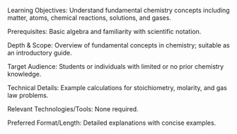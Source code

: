 Learning Objectives: Understand fundamental chemistry concepts including matter, atoms, chemical reactions, solutions, and gases.

Prerequisites: Basic algebra and familiarity with scientific notation.

Depth & Scope: Overview of fundamental concepts in chemistry; suitable as an introductory guide.

Target Audience: Students or individuals with limited or no prior chemistry knowledge.

Technical Details: Example calculations for stoichiometry, molarity, and gas law problems.

Relevant Technologies/Tools: None required.

Preferred Format/Length: Detailed explanations with concise examples.
